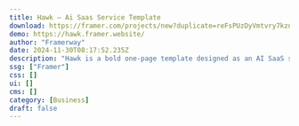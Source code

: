 ```yaml
---
title: Hawk — Ai Saas Service Template
download: https://framer.com/projects/new?duplicate=reFsPUzDyVmtvry7kznj&duplicateType=siteTemplate
demo: https://hawk.framer.website/
author: "Framerway"
date: 2024-11-30T08:17:52.235Z
description: "Hawk is a bold one-page template designed as an AI SaaS service. With subtle movements and edgy design, its perfect for tech or service brands looking to make a statement."
ssg: ["Framer"]
css: []
ui: []
cms: []
category: [Business]
draft: false
---
```

